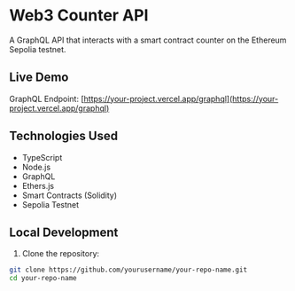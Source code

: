 # Web3 Counter API

A GraphQL API that interacts with a smart contract counter on the Ethereum Sepolia testnet.

## Live Demo

GraphQL Endpoint: [https://your-project.vercel.app/graphql](https://your-project.vercel.app/graphql)

## Technologies Used

- TypeScript
- Node.js
- GraphQL
- Ethers.js
- Smart Contracts (Solidity)
- Sepolia Testnet

## Local Development

1. Clone the repository:
```bash
git clone https://github.com/yourusername/your-repo-name.git
cd your-repo-name